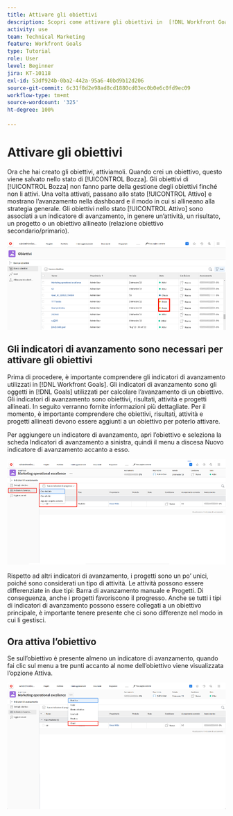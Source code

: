 ```yaml
---
title: Attivare gli obiettivi
description: Scopri come attivare gli obiettivi in  [!DNL Workfront Goals]  dopo averli creati.
activity: use
team: Technical Marketing
feature: Workfront Goals
type: Tutorial
role: User
level: Beginner
jira: KT-10118
exl-id: 53df924b-0ba2-442a-95a6-40bd9b12d206
source-git-commit: 6c31f8d2e98ad8cd1880cd03ec0b0e6c0fd9ec09
workflow-type: tm+mt
source-wordcount: '325'
ht-degree: 100%

---
```


# Attivare gli obiettivi

Ora che hai creato gli obiettivi, attiviamoli. Quando crei un obiettivo, questo viene salvato nello stato di [!UICONTROL Bozza]. Gli obiettivi di [!UICONTROL Bozza] non fanno parte della gestione degli obiettivi finché non li attivi. Una volta attivati, passano allo stato [!UICONTROL Attivo] e mostrano l’avanzamento nella dashboard e il modo in cui si allineano alla strategia generale. Gli obiettivi nello stato [!UICONTROL Attivo] sono associati a un indicatore di avanzamento, in genere un’attività, un risultato, un progetto o un obiettivo allineato (relazione obiettivo secondario/primario).

![Schermata di un obiettivo in Obiettivi di Workfront in stato Bozza](assets/04-workfront-goals-activate-goals.png)

## Gli indicatori di avanzamento sono necessari per attivare gli obiettivi

Prima di procedere, è importante comprendere gli indicatori di avanzamento utilizzati in [!DNL Workfront Goals]. Gli indicatori di avanzamento sono gli oggetti in [!DNL Goals] utilizzati per calcolare l’avanzamento di un obiettivo. Gli indicatori di avanzamento sono obiettivi, risultati, attività e progetti allineati. In seguito verranno fornite informazioni più dettagliate. Per il momento, è importante comprendere che obiettivi, risultati, attività e progetti allineati devono essere aggiunti a un obiettivo per poterlo attivare.

Per aggiungere un indicatore di avanzamento, apri l’obiettivo e seleziona la scheda Indicatori di avanzamento a sinistra, quindi il menu a discesa Nuovo indicatore di avanzamento accanto a esso.

![Schermata che mostra risultati, attività e progetti e indicatori di avanzamento degli obiettivi.](assets/05-workfront-goals-progress-indicators.png)

Rispetto ad altri indicatori di avanzamento, i progetti sono un po’ unici, poiché sono considerati un tipo di attività. Le attività possono essere differenziate in due tipi: Barra di avanzamento manuale e Progetti. Di conseguenza, anche i progetti favoriscono il progresso. Anche se tutti i tipi di indicatori di avanzamento possono essere collegati a un obiettivo principale, è importante tenere presente che ci sono differenze nel modo in cui li gestisci.

## Ora attiva l’obiettivo

Se sull’obiettivo è presente almeno un indicatore di avanzamento, quando fai clic sul menu a tre punti accanto al nome dell’obiettivo viene visualizzata l’opzione Attiva.

![Screenshot che mostra come attivare un obiettivo.](assets/activate-a-goal-with-a-result.png)

